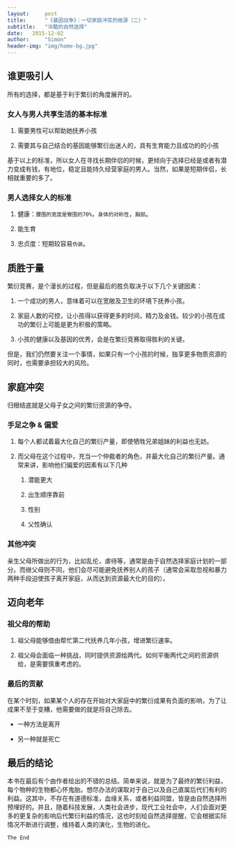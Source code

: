 ```yaml
---
layout:     post
title:      "《基因战争》：一切家庭冲突的根源（二）"
subtitle:   "冷酷的自然选择"
date:   2015-12-02
author:     "Simon"
header-img: "img/home-bg.jpg"
---
```


## 谁更吸引人

所有的选择，都是基于利于繁衍的角度展开的。

### 女人与男人共享生活的基本标准

1. 需要男性可以帮助她抚养小孩

2. 需要其与自己结合的基因能够繁衍出迷人的，具有生育能力且成功的的小孩

基于以上的标准，所以女人在寻找长期伴侣的时候，更倾向于选择已经是或者有潜力变成有钱，有地位，稳定且能持久经营家庭的男人。当然，如果是短期伴侣，长相就重要的多了。

### 男人选择女人的标准

1. 健康：`腰围的宽度是臀围的70%`，`身体的对称性`，`胸部`。

2. 能生育

3. 忠贞度：短期较容易`伪装`。

## 质胜于量

繁衍竞赛，是个漫长的过程，但是最后的胜负取决于以下几个关键因素：

1. 一个成功的男人，意味着可以在宽敞及卫生的环境下抚养小孩。

2. 家庭人数的可控，让小孩得以获得更多的时间，精力及金钱。较少的小孩在成功的繁衍上可能是更为积极的策略。

3. 小孩的健康以及基因的优秀，会是在繁衍竞赛取得胜利的关键。

但是，我们仍然要关注一个事情，如果只有一个小孩的时候，独享更多物质资源的同时，也需要承担较大的风险。

## 家庭冲突

归根结底就是父母子女之间的繁衍资源的争夺。

### 手足之争 & 偏爱

1. 每个人都试着最大化自己的繁衍产量，即使牺牲兄弟姐妹的利益也无妨。

2. 而父母在这个过程中，充当一个仲裁者的角色，并最大化自己的繁衍产量。通常来讲，影响他们偏爱的因素有以下几种

	1. 潜能更大

	2. 出生顺序靠前

	3. 性别

	4. 父性确认

### 其他冲突

亲生父母所做出的行为，比如乱伦，虐待等，通常是由于自然选择家庭计划的一部分。而继父母则不同，他们会尽可能避免抚养别人的孩子（通常会采取忽视和暴力两种手段迫使孩子离开家庭，从而达到资源最大化的目的）。

## 迈向老年

### 祖父母的帮助

1. 祖父母能够借由帮忙第二代抚养几年小孩，增进繁衍速率。

2. 祖父母会面临一种挑战，同时提供资源给两代。如何平衡两代之间的资源供给，是需要慎重考虑的。

### 最后的贡献

在某个时刻，如果某个人的存在开始对大家庭中的繁衍成果有负面的影响，为了让成果不至于变糟，他需要做的就是将自己除去。

* 一种方法是离开

* 另一种就是死亡

## 最后的结论

本书在最后有个由作者给出的不错的总结。简单来说，就是为了最终的繁衍利益，每个物种的生物都心怀鬼胎。想尽办法的谋取对于自己以及自己直属后代们有利的利益。这其中，不存在有道德标准，血缘关系，或者利益同盟，皆是由自然选择所预埋好的。并且，随着科技发展，人类社会进步，现代工业社会中，人们会面对更多的更复杂的影响后代繁衍利益的情况，这也时刻给自然选择提醒，它会根据实际情况不断进行调整，维持着人类的演化，生物的进化。

`The End`





